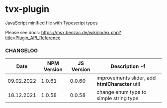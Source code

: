 # tvx-plugin

JavaScript minified file with Typescript types

Please see docs: https://msx.benzac.de/wiki/index.php?title=Plugin_API_Reference

### CHANGELOG

| Date       | NPM Version | JS Version | Description    -f                               |
|------------|-------------|------------|-------------------------------------------------|
| 09.02.2022 | 1.0.61      | 0.0.60     | improvements slider, add **htmlCharacter** util |
| 18.12.2021 | 1.0.58      | 0.0.58     | change enum type to simple string type          |